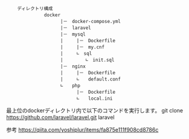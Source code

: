         ディレクトリ構成                　　　　
        　　　     docker            
                        |－　docker-compose.yml             
                        |－　laravel                
                        |－　mysql                  　
                        |　　　|－　Dockerfile                 
                        |　　　|－　my.cnf             
                        |　　　∟　sql                 
                        |　　　　　∟　init.sql                  
                        |－　nginx                  
                        |　　　|－　Dockerfile                　
                        |　　　∟　　default.conf               
                        ∟　　php           
                              |－　Dockerfile            　
                              ∟　　local.ini            
                                
  
  最上位のdockerディレクトリ内で以下のコマンドを実行します。
           git clone https://github.com/laravel/laravel.git laravel
                                

  参考
  https://qiita.com/yoshiplur/items/fa875e111f908cd8786c
